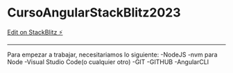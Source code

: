# CursoAngularStackBlitz2023

[Edit on StackBlitz ⚡️](https://stackblitz.com/edit/angular-md5rw7)



---------------------------------------------------------------------------------------

Para empezar a trabajar, necesitariamos lo siguiente:
-NodeJS
-nvm para Node
-Visual Studio Code(o cualquier otro)
-GIT
-GITHUB
-AngularCLI
